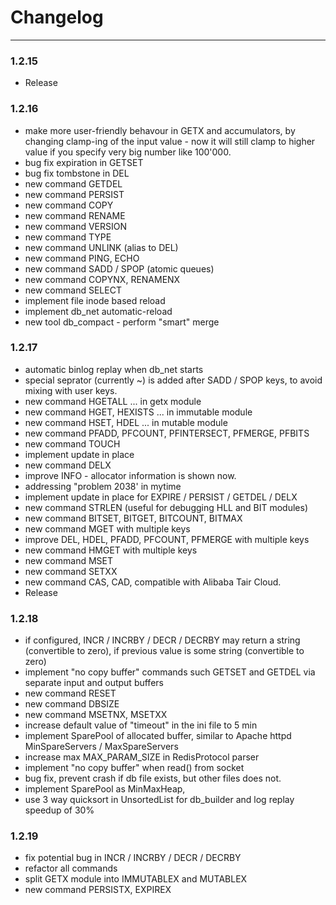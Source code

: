 Changelog
=========

---

### 1.2.15
-	Release

### 1.2.16

-	make more user-friendly behavour in GETX and accumulators,
	by changing clamp-ing of the input value -
	now it will still clamp to higher value if you specify very big number like 100'000.
-	bug fix expiration in GETSET
-	bug fix tombstone in DEL
-	new command GETDEL
-	new command PERSIST
-	new command COPY
-	new command RENAME
-	new command VERSION
-	new command TYPE
-	new command UNLINK (alias to DEL)
-	new command PING, ECHO
-	new command SADD / SPOP (atomic queues)
-	new command COPYNX, RENAMENX
-	new command SELECT
-	implement file inode based reload
-	implement db_net automatic-reload
-	new tool db_compact - perform "smart" merge

### 1.2.17

-	automatic binlog replay when db_net starts
-	special seprator (currently \~) is added after SADD / SPOP keys,
	to avoid mixing with user keys.
-	new command HGETALL ... in getx module
-	new command HGET, HEXISTS ... in immutable module
-	new command HSET, HDEL ... in mutable module
-	new command PFADD, PFCOUNT, PFINTERSECT, PFMERGE, PFBITS
-	new command TOUCH
-	implement update in place
-	new command DELX
-	improve INFO - allocator information is shown now.
-	addressing "problem 2038' in mytime
-	implement update in place for EXPIRE / PERSIST / GETDEL / DELX
-	new command STRLEN (useful for debugging HLL and BIT modules)
-	new command BITSET, BITGET, BITCOUNT, BITMAX
-	new command MGET with multiple keys
-	improve DEL, HDEL, PFADD, PFCOUNT, PFMERGE with multiple keys
-	new command HMGET with multiple keys
-	new command MSET
-	new command SETXX
-	new command CAS, CAD, compatible with Alibaba Tair Cloud.
-	Release

### 1.2.18

-	if configured,
	INCR / INCRBY / DECR / DECRBY may return a string (convertible to zero),
	if previous value is some string (convertible to zero)
-	implement "no copy buffer" commands such GETSET and GETDEL
	via separate input and output buffers
-	new command RESET
-	new command DBSIZE
-	new command MSETNX, MSETXX
-	increase default value of "timeout" in the ini file to 5 min
-	implement SparePool of allocated buffer,
	similar to Apache httpd MinSpareServers / MaxSpareServers
-	increase max MAX_PARAM_SIZE in RedisProtocol parser
-	implement "no copy buffer" when read() from socket
-	bug fix, prevent crash if db file exists, but other files does not.
-	implement SparePool as MinMaxHeap,
-	use 3 way quicksort in UnsortedList for db_builder and log replay speedup of 30%

### 1.2.19

-	fix potential bug in INCR / INCRBY / DECR / DECRBY
-	refactor all commands
-	split GETX module into IMMUTABLEX and MUTABLEX
-	new command PERSISTX, EXPIREX

